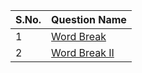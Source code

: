 
S.No. | Question Name |
------|---------------|
1 | [Word Break](https://leetcode.com/problems/word-break/)
2 | [Word Break II](https://leetcode.com/problems/word-break-ii)
